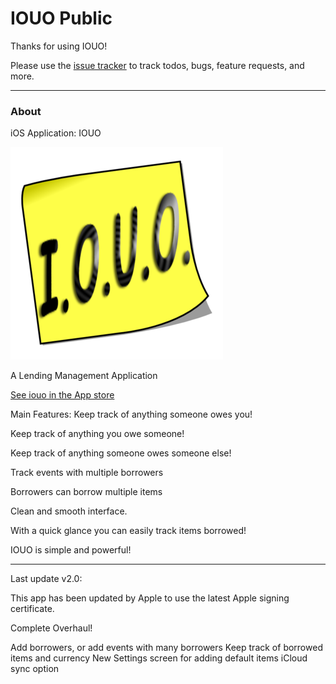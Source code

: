 # IOUO Public

Thanks for using IOUO!

Please use the [issue tracker](https://github.com/DontSnooze/public-iouo/issues) to track todos, bugs, feature requests, and more.

---
### About

iOS Application: IOUO

![iouo logo](docs/images/iouo.png)

A Lending Management Application

[See iouo in the App store](https://apps.apple.com/us/app/iouo/id326409429)

Main Features:
Keep track of anything someone owes you!

Keep track of anything you owe someone!

Keep track of anything someone owes someone else!

Track events with multiple borrowers

Borrowers can borrow multiple items

Clean and smooth interface.

With a quick glance you can easily track items borrowed!

IOUO is simple and powerful!

---

Last update v2.0:

This app has been updated by Apple to use the latest Apple signing certificate.

Complete Overhaul!

Add borrowers, or add events with many borrowers
Keep track of borrowed items and currency
New Settings screen for adding default items
iCloud sync option
